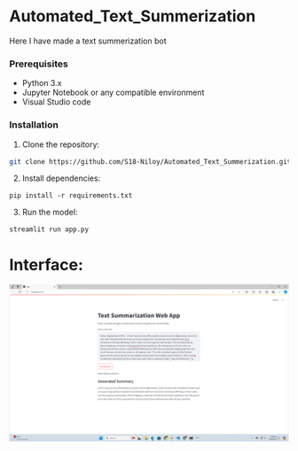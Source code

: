 # Automated_Text_Summerization

Here I have made a text summerization bot

### Prerequisites

- Python 3.x
- Jupyter Notebook or any compatible environment
- Visual Studio code

### Installation

1. Clone the repository:

```bash
git clone https://github.com/S18-Niloy/Automated_Text_Summerization.git
```
2. Install dependencies:
```
pip install -r requirements.txt
```
3. Run the model:
```
streamlit run app.py
```

# Interface: 
![Example Image](pic.png)
  

